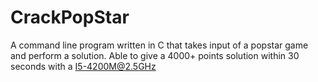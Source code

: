 # CrackPopStar
A command line program written in C that takes input of a popstar game and perform a solution. Able to give a 4000+ points solution within 30 seconds with a I5-4200M@2.5GHz
